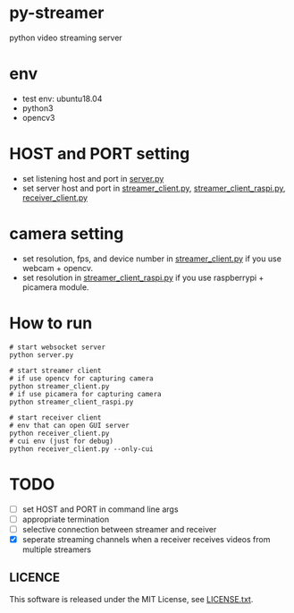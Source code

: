 # py-streamer
python video streaming server

# env

- test env: ubuntu18.04
- python3
- opencv3

# HOST and PORT setting

- set listening host and port in [server.py](https://github.com/reouno/py-streamer/blob/master/server.py)
- set server host and port in [streamer_client.py](https://github.com/reouno/py-streamer/blob/master/streamer_client.py), [streamer_client_raspi.py](https://github.com/reouno/py-streamer/blob/master/streamer_client_raspi.py), [receiver_client.py](https://github.com/reouno/py-streamer/blob/master/receiver_client.py)

# camera setting

- set resolution, fps, and device number in [streamer_client.py](https://github.com/reouno/py-streamer/blob/master/streamer_client.py) if you use webcam + opencv.
- set resolution in [streamer_client_raspi.py](https://github.com/reouno/py-streamer/blob/master/streamer_client_raspi.py) if you use raspberrypi + picamera module.

# How to run

```
# start websocket server
python server.py

# start streamer client
# if use opencv for capturing camera
python streamer_client.py
# if use picamera for capturing camera
python streamer_client_raspi.py

# start receiver client
# env that can open GUI server
python receiver_client.py
# cui env (just for debug)
python receiver_client.py --only-cui
```

# TODO
- [ ] set HOST and PORT in command line args
- [ ] appropriate termination
- [ ] selective connection between streamer and receiver
- [x] seperate streaming channels when a receiver receives videos from multiple streamers

## LICENCE

This software is released under the MIT License, see [LICENSE.txt](https://github.com/reouno/py-streamer/blob/master/LICENSE.txt).
